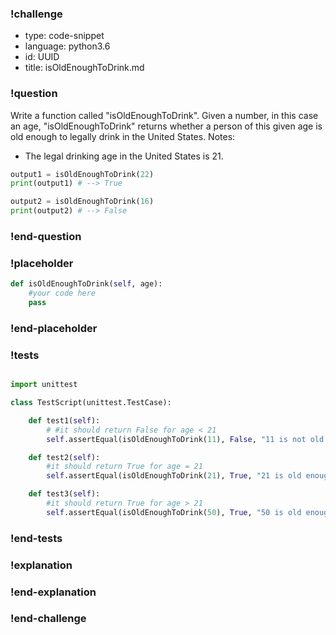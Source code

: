 ### !challenge

* type: code-snippet
* language: python3.6
* id: UUID
* title: isOldEnoughToDrink.md

### !question

Write a function called "isOldEnoughToDrink".
Given a number, in this case an age, "isOldEnoughToDrink" returns whether a person of this given age is old enough to legally drink in the United States.
Notes:
* The legal drinking age in the United States is 21.

```python
output1 = isOldEnoughToDrink(22)
print(output1) # --> True

output2 = isOldEnoughToDrink(16)
print(output2) # --> False
```

### !end-question

### !placeholder

```python
def isOldEnoughToDrink(self, age):
    #your code here
    pass
```

### !end-placeholder

### !tests

```python

import unittest

class TestScript(unittest.TestCase):

    def test1(self):
        # #it should return False for age < 21
        self.assertEqual(isOldEnoughToDrink(11), False, "11 is not old enough to drink.")

    def test2(self):
        #it should return True for age = 21
        self.assertEqual(isOldEnoughToDrink(21), True, "21 is old enough to drink.")

    def test3(self):
        #it should return True for age > 21
        self.assertEqual(isOldEnoughToDrink(50), True, "50 is old enough to drink.")

```


### !end-tests

### !explanation

### !end-explanation

### !end-challenge
